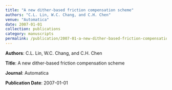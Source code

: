 ```yaml
---
title: "A new dither-based friction compensation scheme"
authors: "C.L. Lin, W.C. Chang, and C.H. Chen"
venue: "Automatica"
date: 2007-01-01
collection: publications
category: manuscripts
permalink: /publication/2007-01-a-new-dither-based-friction-compensation-scheme
---
```


**Authors**: C.L. Lin, W.C. Chang, and C.H. Chen

**Title**: A new dither-based friction compensation scheme

**Journal**: Automatica

**Publication Date**: 2007-01-01
